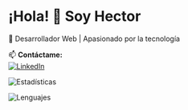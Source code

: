 # ¡Hola! 👋 Soy Hector

🚀 Desarrollador Web | Apasionado por la tecnología  

📫 **Contáctame:**  
[![LinkedIn](https://img.shields.io/badge/LinkedIn-0077B5?style=for-the-badge&logo=linkedin&logoColor=white)](https://www.linkedin.com/in/hectorsanhueza/)  

![Estadísticas](https://github-readme-stats.vercel.app/api?username=TUUSUARIO&show_icons=true&theme=radical)  

![Lenguajes](https://github-readme-stats.vercel.app/api/top-langs/?username=TUUSUARIO&layout=compact)  
